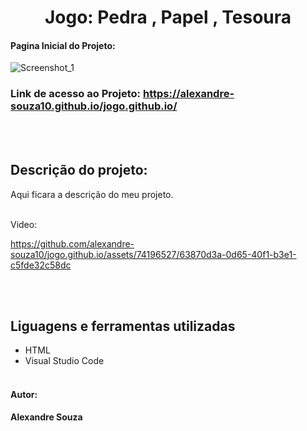 <h1 align="center"> Jogo: Pedra , Papel , Tesoura</h1>

#### Pagina Inicial do Projeto: 
![Screenshot_1](https://github.com/alexandre-souza10/jogo.github.io/assets/74196527/a1a60edf-b261-42ce-91c9-3c1e09240abe)

### Link de acesso ao Projeto: https://alexandre-souza10.github.io/jogo.github.io/
<br></br>
## Descrição do projeto:
Aqui ficara a descrição do meu projeto.
<br></br>

Video:

https://github.com/alexandre-souza10/jogo.github.io/assets/74196527/63870d3a-0d65-40f1-b3e1-c5fde32c58dc

<br></br>
## Liguagens e ferramentas utilizadas
- HTML
- Visual Studio Code
<br></br>

#### Autor: 
**Alexandre Souza**
